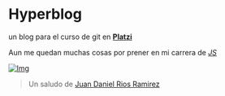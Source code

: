 # Hyperblog
un blog para el curso de git en [**Platzi**](https://platzi.com/ "**Platzi**")

Aun me quedan muchas cosas por prener en mi carrera de [*JS*](https://platzi.com/clases/learning-path/escuela-js/ "*JS*")

[![Img](https://images.freeimages.com/images/large-previews/443/php-code-1242330.jpg "Img")](https://images.freeimages.com/images/large-previews/443/php-code-1242330.jpg "Img")

> Un saludo de [Juan Daniel Rios Ramirez](https://sites.google.com/view/juanrios/home "Juan Daniel Rios Ramirez") 
